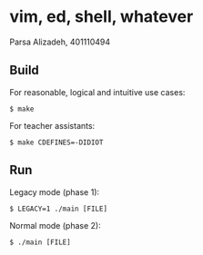# vim, ed, shell, whatever

Parsa Alizadeh, 401110494

## Build

For reasonable, logical and intuitive use cases:

```console
$ make
```

For teacher assistants:

```console
$ make CDEFINES=-DIDIOT
```

## Run

Legacy mode (phase 1):

```console
$ LEGACY=1 ./main [FILE]
```

Normal mode (phase 2):

```console
$ ./main [FILE]
```
